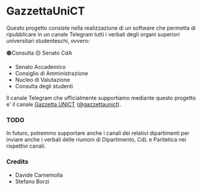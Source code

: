 # GazzettaUniCT

Questo progetto consiste nella realizzazione di un software che permetta di ripubblicare in un canale Telegram tutti i verbali degli organi superiori universitari studenteschi, ovvero:

🟤Consulta 🟡 Senato CdA

- Senato Accademico
- Consiglio di Amministrazione
- Nucleo di Valutazione
- Consulta degli studenti

Il canale Telegram che ufficialmente supportiamo mediante questo progetto e' il canale [Gazzetta UNICT](https://t.me/gazzettaunict) ([@gazzettaunict](https://t.me/gazzettaunict)).

### TODO
In futuro, potremmo supportare anche i canali dei relativi dipartimenti per inviare anche i verbali delle riunioni di Dipartimento, CdL e Paritetica nei rispettivi canali.

### Credits
- Davide Carnemolla
- Stefano Borzi
